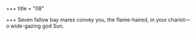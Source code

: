 +++
title = "08"

+++
Seven fallow bay mares convey you, the flame-haired, in your chariot— o wide-gazing god Sun.  